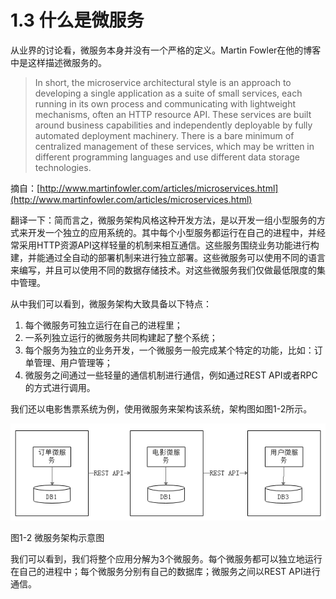 # 1.3 什么是微服务

从业界的讨论看，微服务本身并没有一个严格的定义。Martin Fowler在他的博客中是这样描述微服务的。

> In short, the microservice architectural style is an approach to developing a single application as a suite of small services, each running in its own process and communicating with lightweight mechanisms, often an HTTP resource API. These services are built around business capabilities and independently deployable by fully automated deployment machinery. There is a bare minimum of centralized management of these services, which may be written in different programming languages and use different data storage technologies.
>

摘自：[http://www.martinfowler.com/articles/microservices.html](http://www.martinfowler.com/articles/microservices.html)

翻译一下：简而言之，微服务架构风格这种开发方法，是以开发一组小型服务的方式来开发一个独立的应用系统的。其中每个小型服务都运行在自己的进程中，并经常采用HTTP资源API这样轻量的机制来相互通信。这些服务围绕业务功能进行构建，并能通过全自动的部署机制来进行独立部署。这些微服务可以使用不同的语言来编写，并且可以使用不同的数据存储技术。对这些微服务我们仅做最低限度的集中管理。

从中我们可以看到，微服务架构大致具备以下特点：

1. 每个微服务可独立运行在自己的进程里；
2. 一系列独立运行的微服务共同构建起了整个系统；
3. 每个服务为独立的业务开发，一个微服务一般完成某个特定的功能，比如：订单管理、用户管理等；
4. 微服务之间通过一些轻量的通信机制进行通信，例如通过REST API或者RPC的方式进行调用。

我们还以电影售票系统为例，使用微服务来架构该系统，架构图如图1-2所示。

![微服务](images/1.2.png)

图1-2 微服务架构示意图

我们可以看到，我们将整个应用分解为3个微服务。每个微服务都可以独立地运行在自己的进程中；每个微服务分别有自己的数据库；微服务之间以REST API进行通信。




